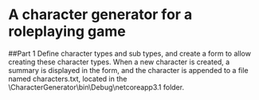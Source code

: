 # A character generator for a roleplaying game

##Part 1
Define character types and sub types, and create a form to allow creating these character types.
When a new character is created, a summary is displayed in the form, and the character is appended
to a file named characters.txt, located in the \CharacterGenerator\bin\Debug\netcoreapp3.1 folder.